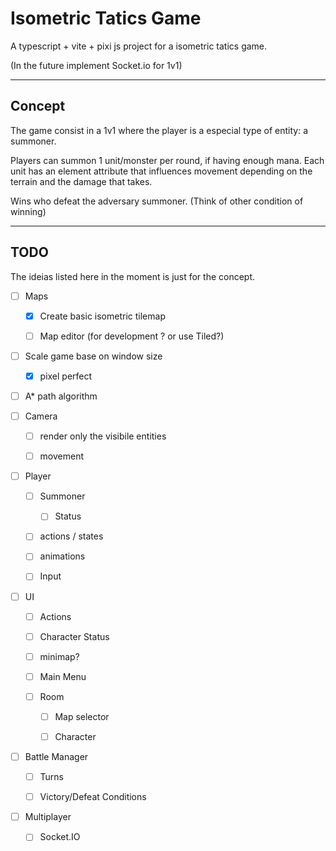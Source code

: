 # Isometric Tatics Game

A typescript + vite + pixi js project for a isometric tatics game.

(In the future implement Socket.io for 1v1)

---

## Concept

The game consist in a 1v1 where the player is a especial type of entity:  a summoner. 

Players can summon 1 unit/monster per round, if having enough mana. Each unit has an element attribute that influences movement depending on the terrain and the damage that takes.

Wins who defeat the adversary summoner. (Think of other condition of winning)

---

## TODO

The ideias listed here in the moment is just for the concept.

- [ ] Maps
  
  - [x] Create basic isometric tilemap
  
  - [ ] Map editor (for development ? or use Tiled?)

- [ ] Scale game base on window size
  
  - [x] pixel perfect 

- [ ] A* path algorithm

- [ ] Camera
  
  - [ ] render only the visibile entities 
  
  - [ ] movement 

- [ ] Player
  
  - [ ] Summoner
    
    - [ ] Status
  
  - [ ] actions / states
  
  - [ ] animations
  
  - [ ] Input

- [ ] UI
  
  - [ ] Actions
  
  - [ ] Character Status
  
  - [ ] minimap?
  
  - [ ] Main Menu
  
  - [ ] Room
    
    - [ ] Map selector
    
    - [ ] Character

- [ ] Battle Manager
  
  - [ ] Turns
  
  - [ ] Victory/Defeat Conditions

- [ ] Multiplayer
  
  - [ ] Socket.IO
